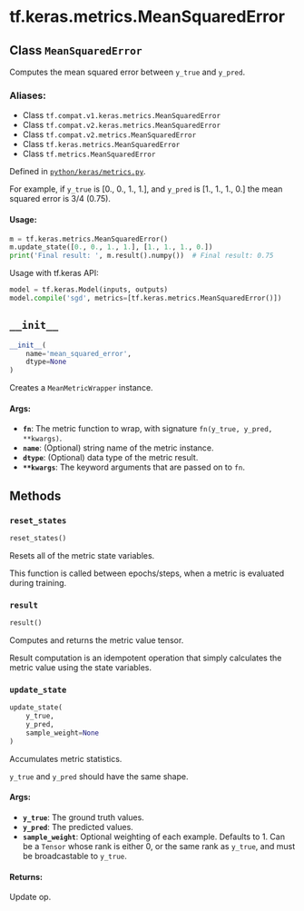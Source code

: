 <div itemscope itemtype="http://developers.google.com/ReferenceObject">
<meta itemprop="name" content="tf.keras.metrics.MeanSquaredError" />
<meta itemprop="path" content="Stable" />
<meta itemprop="property" content="__init__"/>
<meta itemprop="property" content="reset_states"/>
<meta itemprop="property" content="result"/>
<meta itemprop="property" content="update_state"/>
</div>

# tf.keras.metrics.MeanSquaredError

## Class `MeanSquaredError`

Computes the mean squared error between `y_true` and `y_pred`.



### Aliases:

* Class `tf.compat.v1.keras.metrics.MeanSquaredError`
* Class `tf.compat.v2.keras.metrics.MeanSquaredError`
* Class `tf.compat.v2.metrics.MeanSquaredError`
* Class `tf.keras.metrics.MeanSquaredError`
* Class `tf.metrics.MeanSquaredError`



Defined in [`python/keras/metrics.py`](/code/stable/tensorflow/python/keras/metrics.py).

<!-- Placeholder for "Used in" -->

For example, if `y_true` is [0., 0., 1., 1.], and `y_pred` is [1., 1., 1., 0.]
the mean squared error is 3/4 (0.75).

#### Usage:



```python
m = tf.keras.metrics.MeanSquaredError()
m.update_state([0., 0., 1., 1.], [1., 1., 1., 0.])
print('Final result: ', m.result().numpy())  # Final result: 0.75
```

Usage with tf.keras API:

```python
model = tf.keras.Model(inputs, outputs)
model.compile('sgd', metrics=[tf.keras.metrics.MeanSquaredError()])
```

<h2 id="__init__"><code>__init__</code></h2>

``` python
__init__(
    name='mean_squared_error',
    dtype=None
)
```

Creates a `MeanMetricWrapper` instance.


#### Args:


* <b>`fn`</b>: The metric function to wrap, with signature
  `fn(y_true, y_pred, **kwargs)`.
* <b>`name`</b>: (Optional) string name of the metric instance.
* <b>`dtype`</b>: (Optional) data type of the metric result.
* <b>`**kwargs`</b>: The keyword arguments that are passed on to `fn`.



## Methods

<h3 id="reset_states"><code>reset_states</code></h3>

``` python
reset_states()
```

Resets all of the metric state variables.

This function is called between epochs/steps,
when a metric is evaluated during training.

<h3 id="result"><code>result</code></h3>

``` python
result()
```

Computes and returns the metric value tensor.

Result computation is an idempotent operation that simply calculates the
metric value using the state variables.

<h3 id="update_state"><code>update_state</code></h3>

``` python
update_state(
    y_true,
    y_pred,
    sample_weight=None
)
```

Accumulates metric statistics.

`y_true` and `y_pred` should have the same shape.

#### Args:


* <b>`y_true`</b>: The ground truth values.
* <b>`y_pred`</b>: The predicted values.
* <b>`sample_weight`</b>: Optional weighting of each example. Defaults to 1. Can be
  a `Tensor` whose rank is either 0, or the same rank as `y_true`,
  and must be broadcastable to `y_true`.


#### Returns:

Update op.




